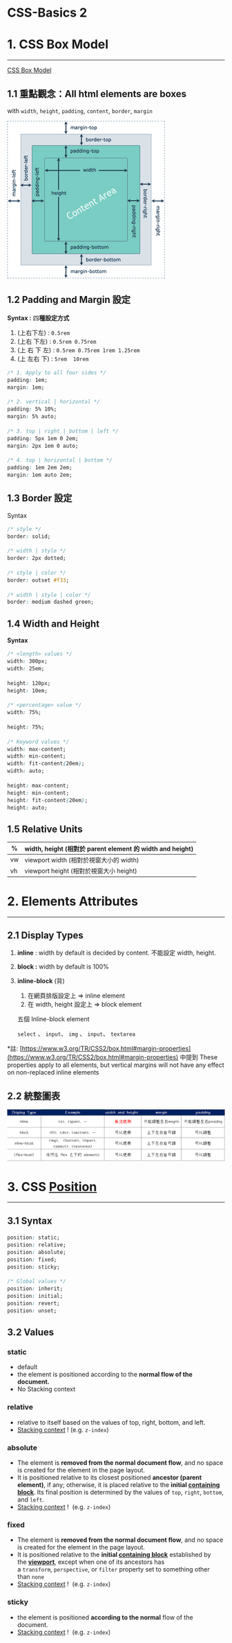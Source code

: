 # CSS-Basics 2

# 1. CSS Box Model

---

[CSS Box Model](https://developer.mozilla.org/en-US/docs/Web/CSS/CSS_Box_Model)

## 1.1  重點觀念：All html elements are boxes

with `width`, `height`, `padding`, `content`, `border`, `margin`

![css-box-model.png](CSS-Basics%202%206658a332ca5846b8b05a29a6620cbd6e/css-box-model.png)

## 1.2 Padding and  Margin 設定

**Syntax :** 四**種設定方式**

1. (上右下左) : `0.5rem`
2. (上右 下左) : `0.5rem 0.75rem`
3. (上 右 下 左) : `0.5rem 0.75rem 1rem 1.25rem`
4. (上 左右 下) : `5rem  10rem`

```css
/* 1. Apply to all four sides */
padding: 1em;
margin: 1em;

/* 2. vertical | horizontal */
padding: 5% 10%;
margin: 5% auto;

/* 3. top | right | bottom | left */
padding: 5px 1em 0 2em;
margin: 2px 1em 0 auto;

/* 4. top | horizontal | bottom */
padding: 1em 2em 2em;
margin: 1em auto 2em;
```

## 1.3  Border 設定

Syntax

```css
/* style */
border: solid;

/* width | style */
border: 2px dotted;

/* style | color */
border: outset #f33;

/* width | style | color */
border: medium dashed green;
```

## 1.4  Width and Height

**Syntax**

```css
/* <length> values */
width: 300px;
width: 25em;

height: 120px;
height: 10em;

/* <percentage> value */
width: 75%;

height: 75%;

/* Keyword values */
width: max-content;
width: min-content;
width: fit-content(20em);
width: auto;

height: max-content;
height: min-content;
height: fit-content(20em);
height: auto;
```

## 1.5  Relative Units

| % | width, height  (相對於 parent element 的 width and height) |
| --- | --- |
| vw | viewport width (相對於視窗大小的 width) |
| vh | viewport height (相對於視窗大小 height) |

# 2. Elements Attributes

---

## 2.1  Display Types

1. **inline** : width by default is decided by content. 不能設定 width, height.
2. **block :** width by default is 100%
3. **inline-block** (背)
    1. 在網頁排版設定上 ⇒ inline element
    2. 在 width, height 設定上 ⇒ block element
    
    五個 Inline-block element
    
    `select` 、 `input`、 `img` 、 `input`、 `textarea`
    

*註: [https://www.w3.org/TR/CSS2/box.html#margin-properties](https://www.w3.org/TR/CSS2/box.html#margin-properties) 中提到 These properties apply to all elements, but vertical margins will not have any effect on non-replaced inline elements

## 2.2  統整圖表

![block+and+inline.png](CSS-Basics%202%206658a332ca5846b8b05a29a6620cbd6e/blockandinline.png)

# 3. CSS [Position](https://developer.mozilla.org/en-US/docs/Web/CSS/position)

---

## 3.1  Syntax

```css
position: static;
position: relative;
position: absolute;
position: fixed;
position: sticky;

/* Global values */
position: inherit;
position: initial;
position: revert;
position: unset;
```

## 3.2  Values

### static

- default
- the element is positioned according to the **normal flow of the document.**
- No Stacking context

### relative

- relative to itself based on the values of top, right, bottom, and left.
- [Stacking context](https://developer.mozilla.org/en-US/docs/Web/CSS/CSS_Positioning/Understanding_z_index/The_stacking_context) !  (e.g. `z-index`)

### absolute

- The element is **removed from the normal document flow**, and no space is created for the element in the page layout.
- It is positioned relative to its closest positioned **ancestor (parent element)**, if any; 
otherwise, it is placed relative to the **initial [containing block](https://developer.mozilla.org/en-US/docs/Web/CSS/Containing_block)**. Its final position is determined by the values of `top`, `right`, `bottom`, and `left`.
- [Stacking context](https://developer.mozilla.org/en-US/docs/Web/CSS/CSS_Positioning/Understanding_z_index/The_stacking_context) !  (e.g. `z-index`)

### fixed

- The element is **removed from the normal document flow**, and no space is created for the element in the page layout.
- It is positioned relative to the **initial [containing block](https://developer.mozilla.org/en-US/docs/Web/CSS/Containing_block)** established by the [**viewport**](https://developer.mozilla.org/en-US/docs/Glossary/Viewport), 
except when one of its ancestors has a `transform`, `perspective`, or `filter` property set to something other than `none`
- [Stacking context](https://developer.mozilla.org/en-US/docs/Web/CSS/CSS_Positioning/Understanding_z_index/The_stacking_context) !  (e.g. `z-index`)

### sticky

- the element is positioned **according to the normal** flow of the document.
- [Stacking context](https://developer.mozilla.org/en-US/docs/Web/CSS/CSS_Positioning/Understanding_z_index/The_stacking_context) !  (e.g. `z-index`)